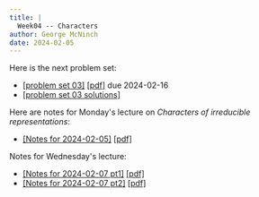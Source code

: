 ```yaml
---
title: |
  Week04 -- Characters
author: George McNinch  
date: 2024-02-05
---
```


Here is the next problem set:

- [[problem set 03]](/course-assignments/PS03--rep-theory.html) [[pdf]](/course-assignments/PS03--rep-theory.pdf) due 2024-02-16
- [[problem set 03 solutions]](/course-assignments/PS03--rep-theory--solutions.html)

Here are notes for Monday's lecture on *Characters of irreducible representations*:

- [[Notes for 2024-02-05]](/course-contents/2024-02-05--notes-RT.html) [[pdf]](/course-contents/2024-02-05--notes-RT.pdf)

Notes for Wednesday's lecture:

- [[Notes for 2024-02-07 pt1]](/course-contents/2024-02-07--notes-RT--functions.html) [[pdf]](/course-contents/2024-02-07--notes-RT--functions.pdf)
- [[Notes for 2024-02-07 pt2]](/course-contents/2024-02-07--notes-RT--diaconis-paper.html) [[pdf]](/course-contents/2024-02-07--notes-RT--diaconis-paper.pdf)
